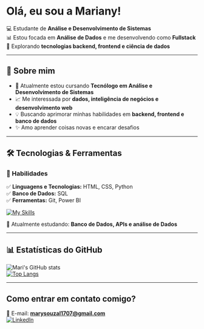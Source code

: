 # Olá, eu sou a Mariany!  

💻 Estudante de **Análise e Desenvolvimento de Sistemas**  
📊 Estou focada em **Análise de Dados** e me desenvolvendo como **Fullstack**  
🚀 Explorando **tecnologias backend, frontend e ciência de dados**  

---

## 🌟 Sobre mim  
- 🎯 Atualmente estou cursando **Tecnólogo em Análise e Desenvolvimento de Sistemas**  
- 📈 Me interessada por **dados, inteligência de negócios e desenvolvimento web**  
- 💡 Buscando aprimorar minhas habilidades em **backend, frontend e banco de dados**  
- ✨ Amo aprender coisas novas e encarar desafios  

---

## 🛠️ Tecnologias & Ferramentas  
### 🔹 Habilidades  
✅ **Linguagens e Tecnologias:** HTML, CSS, Python  
✅ **Banco de Dados:** SQL  
✅ **Ferramentas:** Git, Power BI  

[![My Skills](https://skillicons.dev/icons?i=html,css,python,git,sql)](https://skillicons.dev)  

📌 Atualmente estudando: **Banco de Dados, APIs e análise de Dados**  

---

## 📊 Estatísticas do GitHub  
![Mari's GitHub stats](https://github-readme-stats.vercel.app/api?username=SEU_USUARIO&show_icons=true&theme=dracula)  
[![Top Langs](https://github-readme-stats.vercel.app/api/top-langs/?username=SEU_USUARIO&layout=compact&theme=dracula)](https://github.com/anuraghazra/github-readme-stats)

---

## Como entrar em contato comigo?  
📧 E-mail: **marysouzal1707@gmail.com**  
[![LinkedIn](https://img.shields.io/badge/LinkedIn-0077B5?style=for-the-badge&logo=linkedin&logoColor=white)](https://www.linkedin.com/in/mariany-souza/)  



